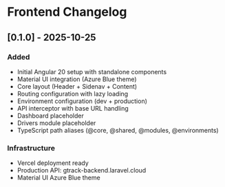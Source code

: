 # Frontend Changelog

## [0.1.0] - 2025-10-25

### Added
- Initial Angular 20 setup with standalone components
- Material UI integration (Azure Blue theme)
- Core layout (Header + Sidenav + Content)
- Routing configuration with lazy loading
- Environment configuration (dev + production)
- API interceptor with base URL handling
- Dashboard placeholder
- Drivers module placeholder
- TypeScript path aliases (@core, @shared, @modules, @environments)

### Infrastructure
- Vercel deployment ready
- Production API: gtrack-backend.laravel.cloud
- Material UI Azure Blue theme
